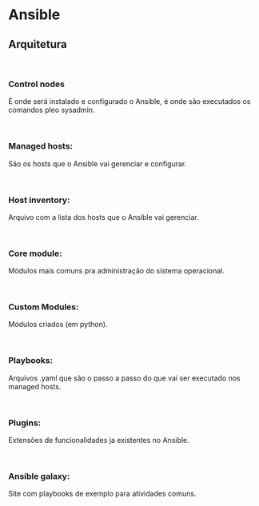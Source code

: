# Ansible

## Arquitetura

<br>

### Control nodes

É onde será instalado e configurado o Ansible, é onde são executados os comandos pleo sysadmin.

<br>

### Managed hosts:
   
São os hosts que o Ansible vai gerenciar e configurar.

<br>

### Host inventory:

Arquivo com a lista dos hosts que o Ansible vai gerenciar.

<br>

### Core module:

Módulos mais comuns pra administração do sistema operacional.

<br>

### Custom Modules:

Módulos criados (em python).

<br>

### Playbooks:

Arquivos .yaml que são o passo a passo do que vai ser executado  nos managed hosts.

<br>

### Plugins:

Extensões de funcionalidades ja existentes no Ansible.

<br>

### Ansible galaxy:

Site com playbooks de exemplo para atividades comuns.

<br>


